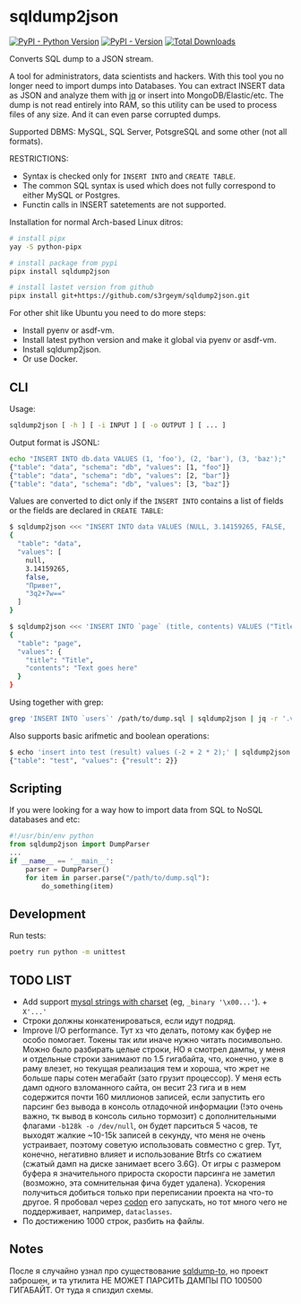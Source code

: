 # sqldump2json

[![PyPI - Python Version](https://img.shields.io/pypi/pyversions/sqldump2json)]() [![PyPI - Version](https://img.shields.io/pypi/v/sqldump2json)]() [![Total Downloads](https://static.pepy.tech/badge/sqldump2json)]()

Converts SQL dump to a JSON stream.

A tool for administrators, data scientists and hackers. With this tool you no longer need to import dumps into Databases. You can extract INSERT data as JSON and analyze them with [jq](https://github.com/jqlang/jq) or insert into MongoDB/Elastic/etc. The dump is not read entirely into RAM, so this utility can be used to process files of any size. And it can even parse corrupted dumps.

Supported DBMS: MySQL, SQL Server, PotsgreSQL and some other (not all formats).

RESTRICTIONS:

- Syntax is checked only for `INSERT INTO` and `CREATE TABLE`.
- The common SQL syntax is used which does not fully correspond to either MySQL or Postgres.
- Functin calls in INSERT satetements are not supported.

Installation for normal Arch-based Linux ditros:

```bash
# install pipx
yay -S python-pipx

# install package from pypi
pipx install sqldump2json

# install lastet version from github
pipx install git+https://github.com/s3rgeym/sqldump2json.git
```

For other shit like Ubuntu you need to do more steps:

- Install pyenv or asdf-vm.
- Install latest python version and make it global via pyenv or asdf-vm.
- Install sqldump2json.
- Or use Docker.

## CLI

Usage:

```bash
sqldump2json [ -h ] [ -i INPUT ] [ -o OUTPUT ] [ ... ]
```

Output format is JSONL:

```bash
echo "INSERT INTO db.data VALUES (1, 'foo'), (2, 'bar'), (3, 'baz');" | sqldump2json
{"table": "data", "schema": "db", "values": [1, "foo"]}
{"table": "data", "schema": "db", "values": [2, "bar"]}
{"table": "data", "schema": "db", "values": [3, "baz"]}
```

Values are converted to dict only if the `INSERT INTO` contains a list of fields or the fields are declared in `CREATE TABLE`:

```bash
$ sqldump2json <<< "INSERT INTO data VALUES (NULL, 3.14159265, FALSE, 'Привет', 0xDEADBEEF);" | jq
{
  "table": "data",
  "values": [
    null,
    3.14159265,
    false,
    "Привет",
    "3q2+7w=="
  ]
}

$ sqldump2json <<< 'INSERT INTO `page` (title, contents) VALUES ("Title", "Text goes here");' | jq
{
  "table": "page",
  "values": {
    "title": "Title",
    "contents": "Text goes here"
  }
}
```

Using together with grep:

```bash
grep 'INSERT INTO `users`' /path/to/dump.sql | sqldump2json | jq -r '.values | [.username, .email, .password] | @tsv' > output.csv
```

Also supports basic arifmetic and boolean operations:

```bash
$ echo 'insert into test (result) values (-2 + 2 * 2);' | sqldump2json
{"table": "test", "values": {"result": 2}}
```

## Scripting

If you were looking for a way how to import data from SQL to NoSQL databases and etc:

```python
#!/usr/bin/env python
from sqldump2json import DumpParser
...
if __name__ == '__main__':
    parser = DumpParser()
    for item in parser.parse("/path/to/dump.sql"):
        do_something(item)
```

## Development

Run tests:

```bash
poetry run python -m unittest
```

## TODO LIST

- Add support [mysql strings with charset](https://dev.mysql.com/doc/refman/8.0/en/charset-introducer.html) (eg, `_binary '\x00...'`). + `X'...'`
- Строки должны конкатенироваться, если идут подряд.
- Improve I/O performance. Тут хз что делать, потому как буфер не особо помогает. Токены так или иначе нужно читать посимвольно. Можно было разбирать целые строки, НО я смотрел дампы, у меня и отдельные строки занимают по 1.5 гигабайта, что, конечно, уже в раму влезет, но текущая реализация тем и хороша, что жрет не больше пары сотен мегабайт (зато грузит процессор). У меня есть дамп одного взломанного сайта, он весит 23 гига и в нем содержится почти 160 миллионов записей, если запустить его парсинг без вывода в консоль отладочной информации (!это очень важно, тк вывод в консоль сильно тормозит) с дополнительными флагами `-b128k -o /dev/null`, он будет парситься 5 часов, те выходят жалкие ~10-15k записей в секунду, что меня не очень устраивает, поэтому советую использовать совместно с grep. Тут, конечно, негативно влияет и использование Btrfs со сжатием (сжатый дамп на диске занимает всего 3.6G). От игры с размером буфера я значительного прироста скорости парсинга не заметил (возможно, эта сомнительная фича будет удалена). Ускорения получиться добиться только при переписании проекта на что-то другое. Я пробовал через [codon](https://github.com/exaloop/codon) его запускать, но тот много чего не поддерживает, например, `dataclasses`.
- По достижению 1000 строк, разбить на файлы.

## Notes

После я случайно узнал про существование [sqldump-to](https://github.com/arjunmehta/sqldump-to), но проект заброшен, и та утилита НЕ МОЖЕТ ПАРСИТЬ ДАМПЫ ПО 100500 ГИГАБАЙТ. От туда я спиздил схемы.
